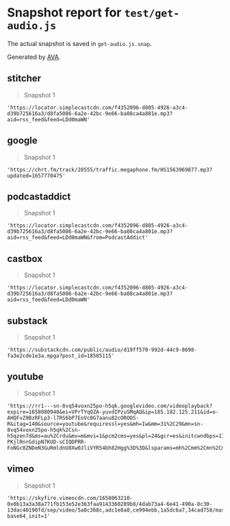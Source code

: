 # Snapshot report for `test/get-audio.js`

The actual snapshot is saved in `get-audio.js.snap`.

Generated by [AVA](https://avajs.dev).

## stitcher

> Snapshot 1

    'https://locator.simplecastcdn.com/f4352096-d805-4926-a3c4-d39b725616a3/d8fa5086-6a2e-42bc-9e66-ba08ca4a801e.mp3?aid=rss_feed&feed=LDd0maWN'

## google

> Snapshot 1

    'https://chrt.fm/track/28555/traffic.megaphone.fm/HS1563969877.mp3?updated=1657770475'

## podcastaddict

> Snapshot 1

    'https://locator.simplecastcdn.com/f4352096-d805-4926-a3c4-d39b725616a3/d8fa5086-6a2e-42bc-9e66-ba08ca4a801e.mp3?aid=rss_feed&feed=LDd0maWN&from=PodcastAddict'

## castbox

> Snapshot 1

    'https://locator.simplecastcdn.com/f4352096-d805-4926-a3c4-d39b725616a3/d8fa5086-6a2e-42bc-9e66-ba08ca4a801e.mp3?aid=rss_feed&feed=LDd0maWN'

## substack

> Snapshot 1

    'https://substackcdn.com/public/audio/d19ff570-992d-44c9-8698-fa3e2cde1e3a.mpga?post_id=18585115'

## youtube

> Snapshot 1

    'https://rr1---sn-8vq54voxn25po-h5qk.googlevideo.com/videoplayback?expire=1658080948&ei=VPrTYqOZA-yuvdIPzuSMqAQ&ip=185.182.125.211&id=o-AHQFvZ9BzRFLp3-l7RS6bP7EoVc0G7aanu82cOROOS-R&itag=140&source=youtube&requiressl=yes&mh=Iw&mm=31%2C29&mn=sn-8vq54voxn25po-h5qk%2Csn-h5qzen7d&ms=au%2Crdu&mv=m&mvi=1&pcm2cms=yes&pl=24&gcr=es&initcwndbps=1706250&vprv=1&mime=audio%2Fmp4&gir=yes&clen=4398989&dur=271.766&lmt=1633514650082414&mt=1658059010&fvip=3&keepalive=yes&fexp=24001373%2C24007246&c=ANDROID&txp=5511222&sparams=expire%2Cei%2Cip%2Cid%2Citag%2Csource%2Crequiressl%2Cgcr%2Cvprv%2Cmime%2Cgir%2Cclen%2Cdur%2Clmt&sig=AOq0QJ8wRQIgU04hF0ENamnIdMDOJ_fAMlhg-PKjlRnrGdipN7KUD-sCIQDPRR-FoNGc0ZNDeN3GuRmldnU8Xw0JliVYR54bh82Hgg%3D%3D&lsparams=mh%2Cmm%2Cmn%2Cms%2Cmv%2Cmvi%2Cpcm2cms%2Cpl%2Cinitcwndbps&lsig=AG3C_xAwRQIgIXMMQ4q75amUKA5qepDfCEtzyaNxuIi4IDPsS2APcWECIQCmNLo7TOYJBrSG7bC3UXeqqWMSSgHRYUtBWRCCPr8mGg%3D%3D'

## vimeo

> Snapshot 1

    'https://skyfire.vimeocdn.com/1658063210-0x0b13a3a38a771fb153e52e363faa9143360289b8/4dab73a4-6e41-490a-8c30-13dac40190fd/sep/video/5a0c368c,adc1e8a8,ce994ebb,1a5dc6a7,34cad758/master.mpd?base64_init=1'
